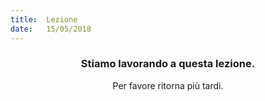 ```yaml
---
title:  Lezione
date:   15/05/2018
---
```


### <center>Stiamo lavorando a questa lezione.</center>
<center>Per favore ritorna più tardi.</center>